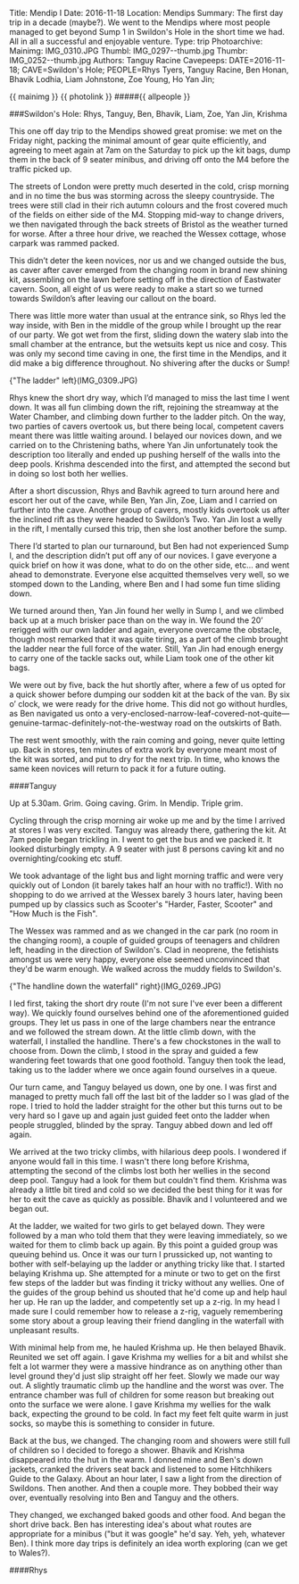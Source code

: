 Title: Mendip I
Date: 2016-11-18
Location: Mendips
Summary: The first day trip in a decade (maybe?). We went to the Mendips where most people managed to get beyond Sump 1 in Swildon's Hole in the short time we had. All in all a successful and enjoyable venture.
Type: trip
Photoarchive:
Mainimg: IMG_0310.JPG
Thumbl: IMG_0297--thumb.jpg
Thumbr: IMG_0252--thumb.jpg
Authors: Tanguy Racine
Cavepeeps: DATE=2016-11-18; CAVE=Swildon's Hole; PEOPLE=Rhys Tyers, Tanguy Racine, Ben Honan, Bhavik Lodhia, Liam Johnstone, Zoe Young, Ho Yan Jin;

{{ mainimg }}
{{ photolink }}
#####{{ allpeople }}

###Swildon's Hole: Rhys, Tanguy, Ben, Bhavik, Liam, Zoe, Yan Jin, Krishma 

This one off day trip to the Mendips showed great promise: we met on the Friday night, packing the minimal amount of gear quite efficiently, and agreeing to meet again at 7am on the Saturday to pick up the kit bags, dump them in the back of 9 seater minibus, and driving off onto the M4 before the traffic picked up.

The streets of London were pretty much deserted in the cold, crisp morning and in no time the bus was storming across the sleepy countryside. The trees were still clad in their rich autumn colours and the frost covered much of the fields on either side of the M4. Stopping mid-way to change drivers, we then navigated through the back streets of Bristol as the weather turned for worse. After a three hour drive, we reached the Wessex cottage, whose carpark was rammed packed. 

This didn’t deter the keen novices, nor us and we changed outside the bus, as caver after caver emerged from the changing room in brand new shining kit, assembling on the lawn before setting off in the direction of Eastwater cavern. Soon, all eight of us were ready to make a start so we turned towards Swildon’s after leaving our callout on the board. 

There was little more water than usual at the entrance sink, so Rhys led the way inside, with Ben in the middle of the group while I brought up the rear of our party. We got wet from the first, sliding down the watery slab into the small chamber at the entrance, but the wetsuits kept us nice and cosy. This was only my second time caving in one, the first time in the Mendips, and it did make a big difference throughout. No shivering after the ducks or Sump!

{"The ladder" left}(IMG_0309.JPG)

Rhys knew the short dry way, which I’d managed to miss the last time I went down. It was all fun climbing down the rift, rejoining the streamway at the Water Chamber, and climbing down further to the ladder pitch. On the way, two parties of cavers overtook us, but there being local, competent cavers meant there was little waiting around. I belayed our novices down, and we carried on to the Christening baths, where Yan Jin unfortunately took the description too literally and ended up pushing herself of the walls into the deep pools. Krishma descended into the first, and attempted the second but in doing so lost both her wellies. 

After a short discussion, Rhys and Bavhik agreed to turn around here and escort her out of the cave, while Ben, Yan Jin, Zoe, Liam and I carried on further into the cave. Another group of cavers, mostly kids overtook us after the inclined rift as they were headed to Swildon’s Two.  Yan Jin lost a welly in the rift, I mentally cursed this trip, then she lost another before the sump. 

There I’d started to plan our turnaround, but Ben had not experienced Sump I, and the description didn’t put off any of our novices. I gave everyone a quick brief on how it was done, what to do on the other side, etc… and went ahead to demonstrate. Everyone else acquitted themselves very well, so we stomped down to the Landing, where Ben and I had some fun time sliding down.

We turned around then, Yan Jin found her welly in Sump I, and we climbed back up at a much brisker pace than on the way in. We found the 20’ rerigged with our own ladder and again, everyone overcame the obstacle, though most remarked that it was quite tiring, as a part of the climb brought the ladder near the full force of the water. Still, Yan Jin had enough energy to carry one of the tackle sacks out, while Liam took one of the other kit bags. 

We were out by five, back the hut shortly after, where a few of us opted for a quick shower before dumping our sodden kit at the back of the van. By six o’ clock, we were ready for the drive home. This did not go without hurdles, as Ben navigated us onto a very-enclosed-narrow-leaf-covered-not-quite—genuine-tarmac-definitely-not-the-westway road on the outskirts of Bath. 

The rest went smoothly, with the rain coming and going, never quite letting up.  Back in stores, ten minutes of extra work by everyone meant most of the kit was sorted, and put to dry for the next trip. In time, who knows the same keen novices will return to pack it for a future outing.

####Tanguy

Up at 5.30am. Grim. Going caving. Grim. In Mendip. Triple grim.

Cycling through the crisp morning air woke up me and by the time I arrived at stores I was very excited. Tanguy was already there, gathering the kit. At 7am people began trickling in. I went to get the bus and we packed it. It looked disturbingly empty. A 9 seater with just 8 persons caving kit and no overnighting/cooking etc stuff. 

We took advantage of the light bus and light morning traffic and were very quickly out of London (it barely takes half an hour with no traffic!). With no shopping to do we arrived at the Wessex barely 3 hours later, having been pumped up by classics such as Scooter's "Harder, Faster, Scooter" and "How Much is the Fish".

The Wessex was rammed and as we changed in the car park (no room in the changing room), a couple of guided groups of teenagers and children left, heading in the direction of Swildon's. Clad in neoprene, the fetishists amongst us were very happy, everyone else seemed unconvinced that they'd be warm enough. We walked across the muddy fields to Swildon's.

{"The handline down the waterfall" right}(IMG_0269.JPG)

I led first, taking the short dry route (I'm not sure I've ever been a different way). We quickly found ourselves behind one  of the aforementioned guided groups. They let us pass in one of the large chambers near the entrance and we followed the stream down. At the little climb down, with the waterfall, I installed the handline. There's a few chockstones in the wall to choose from. Down the climb, I stood in the spray and guided a few wandering feet towards that one good foothold. Tanguy then took the lead, taking us to the ladder where we once again found ourselves in a queue. 

Our turn came, and Tanguy belayed us down, one by one. I was first and managed to pretty much fall off the last bit of the ladder so I was glad of the rope. I tried to hold the ladder straight for the other but this turns out to be very hard so I gave up and again just guided feet onto the ladder when people struggled, blinded by the spray. Tanguy abbed down and led off again. 

We arrived at the two tricky climbs, with hilarious deep pools. I wondered if anyone would fall in this time. I wasn't there long before Krishma, attempting the second of the climbs lost both her wellies in the second deep pool. Tanguy had a look for them but couldn't find them. Krishma was already a little bit tired and cold so we decided the best thing for it was for her to exit the cave as quickly as possible. Bhavik and I volunteered and we began out.

At the ladder, we waited for two girls to get belayed down. They were followed by a man who told them that they were leaving immediately, so we waited for them to climb back up again. By this point a guided group was queuing behind us. Once it was our turn I prussicked up, not wanting to bother with self-belaying up the ladder or anything tricky like that. I started belaying Krishma up. She attempted for a minute or two to get on the first few steps of the ladder but was finding it tricky without any wellies. One of the guides of the group behind us shouted that he'd come up and help haul her up. He ran up the ladder, and competently set up a z-rig. In my head I made sure I could remember how to release a z-rig, vaguely remembering some story about a group leaving their friend dangling in the waterfall with unpleasant results.

With minimal help from me, he hauled Krishma up. He then belayed Bhavik. Reunited we set off again. I gave Krishma my wellies for a bit and whilst she felt a lot warmer they were a massive hindrance as on anything other than level ground they'd just slip straight off her feet. Slowly we made our way out. A slightly traumatic climb up the handline and the worst was over. The entrance chamber was full of children for some reason but breaking out onto the surface we were alone. I gave Krishma my wellies for the walk back, expecting the ground to be cold. In fact my feet felt quite warm in just socks, so maybe this is something to consider in future.

Back at the bus, we changed. The changing room and showers were still full of children so I decided to forego a shower. Bhavik and Krishma disappeared into the hut in the warm. I donned mine and Ben's down jackets, cranked the drivers seat back and listened to some Hitchhikers Guide to the Galaxy. About an hour later, I saw a light from the direction of Swildons. Then another. And then a couple more. They bobbed their way over, eventually resolving into Ben and Tanguy and the others. 

They changed, we exchanged baked goods and other food. And began the short drive back. Ben has interesting idea's about what routes are appropriate for a minibus ("but it was google" he'd say. Yeh, yeh, whatever Ben). I think more day trips is definitely an idea worth exploring (can we get to Wales?).

####Rhys
